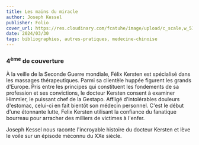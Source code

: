 ```yaml
---
title: Les mains du miracle
author: Joseph Kessel
publisher: Folio
cover_url: https://res.cloudinary.com/fcatuhe/image/upload/c_scale,w_512/v1711899163/raphaele-rodellar.fr/bibliotheque/9782070306459.jpg
date: 2024/03/30
tags: bibliographies, autres-pratiques, medecine-chinoise
---
```


### 4<sup>ème</sup> de couverture

À la veille de la Seconde Guerre mondiale, Félix Kersten est spécialisé dans les massages thérapeutiques. Parmi sa clientèle huppée figurent les grands d'Europe. Pris entre les principes qui constituent les fondements de sa profession et ses convictions, le docteur Kersten consent à examiner Himmler, le puissant chef de la Gestapo. Affligé d'intolérables douleurs d'estomac, celui-ci en fait bientôt son médecin personnel. C'est le début d'une étonnante lutte, Felix Kersten utilisant la confiance du fanatique bourreau pour arracher des milliers de victimes à l'enfer.

Joseph Kessel nous raconte l'incroyable histoire du docteur Kersten et lève le voile sur un épisode méconnu du XXe siècle.
